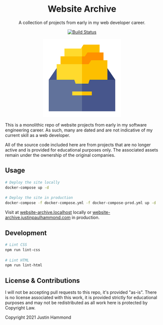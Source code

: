 <div align="center">

# Website Archive

A collection of projects from early in my web developer career.

[![Build Status](https://github.com/Justintime50/website-archive/workflows/build/badge.svg)](https://github.com/Justintime50/website-archive/actions)

<img src="https://raw.githubusercontent.com/justintime50/assets/main/src/website-archive/showcase.png" alt="Showcase">

</div>

This is a monolithic repo of website projects from early in my software engineering career. As such, many are dated and are not indicative of my current skill as a web developer.

All of the source code included here are from projects that are no longer active and is provided for educational purposes only. The associated assets remain under the ownership of the original companies.

## Usage

```bash
# Deploy the site locally
docker-compose up -d

# Deploy the site in production
docker-compose -f docker-compose.yml -f docker-compose-prod.yml up -d
```

Visit at [website-archive.localhost](website-archive.localhost) locally or [website-archive.justinpaulhammond.com](https://website-archive.justinpaulhammond.com) in production.

## Development

```bash
# Lint CSS
npm run lint-css

# Lint HTML
npm run lint-html
```

## License & Contributions

I will not be accepting pull requests to this repo, it's provided "as-is". There is no license associated with this work, it is provided strictly for educational purposes and may not be redistributed as all work here is protected by Copyright Law.

Copyright 2021 Justin Hammond
